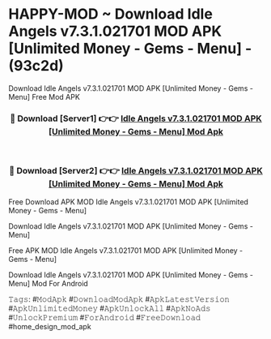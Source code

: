 # HAPPY-MOD ~ Download Idle Angels v7.3.1.021701 MOD APK [Unlimited Money - Gems - Menu] - (93c2d)
Download Idle Angels v7.3.1.021701 MOD APK [Unlimited Money - Gems - Menu] Free Mod APK

<div align="center">
<h3>🔴 Download [Server1] 👉👉 <a href="https://apk-comot.site?title=Idle_Angels_v7.3.1.021701_MOD_APK_[Unlimited_Money_-_Gems_-_Menu]">Idle Angels v7.3.1.021701 MOD APK [Unlimited Money - Gems - Menu] Mod Apk</a></h3><br>

<h3>🔴 Download [Server2] 👉👉 <a href="https://apk-comot.site?title=Idle_Angels_v7.3.1.021701_MOD_APK_[Unlimited_Money_-_Gems_-_Menu]">Idle Angels v7.3.1.021701 MOD APK [Unlimited Money - Gems - Menu] Mod Apk</a></h3>
</div>


Free Download APK MOD Idle Angels v7.3.1.021701 MOD APK [Unlimited Money - Gems - Menu]

Download Idle Angels v7.3.1.021701 MOD APK [Unlimited Money - Gems - Menu] 

Free APK MOD Idle Angels v7.3.1.021701 MOD APK [Unlimited Money - Gems - Menu] 

Download Idle Angels v7.3.1.021701 MOD APK [Unlimited Money - Gems - Menu] Mod For Android

𝚃𝚊𝚐𝚜: #𝙼𝚘𝚍𝙰𝚙𝚔 #𝙳𝚘𝚠𝚗𝚕𝚘𝚊𝚍𝙼𝚘𝚍𝙰𝚙𝚔 #𝙰𝚙𝚔𝙻𝚊𝚝𝚎𝚜𝚝𝚅𝚎𝚛𝚜𝚒𝚘𝚗 #𝙰𝚙𝚔𝚄𝚗𝚕𝚒𝚖𝚒𝚝𝚎𝚍𝙼𝚘𝚗𝚎𝚢 #𝙰𝚙𝚔𝚄𝚗𝚕𝚘𝚌𝚔𝙰𝚕𝚕 #𝙰𝚙𝚔𝙽𝚘𝙰𝚍𝚜 #𝚄𝚗𝚕𝚘𝚌𝚔𝙿𝚛𝚎𝚖𝚒𝚞𝚖 #𝙵𝚘𝚛𝙰𝚗𝚍𝚛𝚘𝚒𝚍 #𝙵𝚛𝚎𝚎𝙳𝚘𝚠𝚗𝚕𝚘𝚊𝚍 #home_design_mod_apk